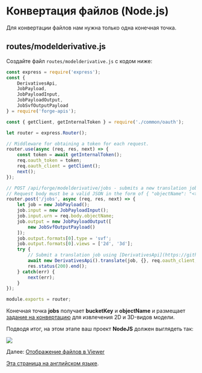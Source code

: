 # Конвертация файлов (Node.js)

Для конвертации файлов нам нужна только одна конечная точка.

## routes/modelderivative.js

Создайте файл `routes/modelderivative.js` с кодом ниже:

```javascript
const express = require('express');
const {
    DerivativesApi,
    JobPayload,
    JobPayloadInput,
    JobPayloadOutput,
    JobSvfOutputPayload
} = require('forge-apis');

const { getClient, getInternalToken } = require('./common/oauth');

let router = express.Router();

// Middleware for obtaining a token for each request.
router.use(async (req, res, next) => {
    const token = await getInternalToken();
    req.oauth_token = token;
    req.oauth_client = getClient();
    next();
});

// POST /api/forge/modelderivative/jobs - submits a new translation job for given object URN.
// Request body must be a valid JSON in the form of { "objectName": "<translated-object-urn>" }.
router.post('/jobs', async (req, res, next) => {
    let job = new JobPayload();
    job.input = new JobPayloadInput();
    job.input.urn = req.body.objectName;
    job.output = new JobPayloadOutput([
        new JobSvfOutputPayload()
    ]);
    job.output.formats[0].type = 'svf';
    job.output.formats[0].views = ['2d', '3d'];
    try {
        // Submit a translation job using [DerivativesApi](https://github.com/Autodesk-Forge/forge-api-nodejs-client/blob/master/docs/DerivativesApi.md#translate).
        await new DerivativesApi().translate(job, {}, req.oauth_client, req.oauth_token);
        res.status(200).end();
    } catch(err) {
        next(err);
    }
});

module.exports = router;
```

Конечная точка **jobs** получает **bucketKey** и **objectName** и размещает [задание на конвертацию](https://forge.autodesk.com/en/docs/model-derivative/v2/reference/http/job-POST/) для извлечения 2D и 3D-видов модели.

Подводя итог, на этом этапе ваш проект **NodeJS** должен выглядеть так:

![](_media/nodejs/vs_code_allfiles.png)

Далее: [Отображение файлов в Viewer](viewer/2legged/)

[Эта страница на английском языке](https://learnforge.autodesk.io/#/modelderivative/translate/nodejs).
